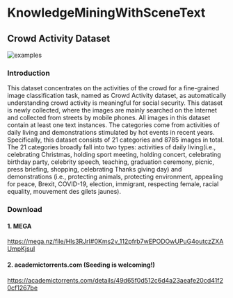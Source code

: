 # KnowledgeMiningWithSceneText
## Crowd Activity Dataset
![examples](https://user-images.githubusercontent.com/33376945/160314019-eb2724c1-f240-4a42-b1ef-bf9d14b0b413.png)
### Introduction
This dataset concentrates on the activities of the crowd for a fine-grained image classification task, named as Crowd Activity dataset, as automatically understanding crowd activity is meaningful for social security. This dataset is newly collected, where the images are mainly searched on the Internet and collected from streets by mobile phones. All images in this dataset contain at least one text instances. The categories come from activities of daily living and demonstrations stimulated by hot events in recent years. Specifically, this dataset consists of 21 categories and 8785 images in total. The 21 categories broadly fall into two types: activities of daily living(i.e., celebrating Christmas, holding sport meeting, holding concert, celebrating birthday party, celebrity speech, teaching, graduation ceremony, picnic, press briefing, shopping, celebrating Thanks giving day) and demonstrations (i.e., protecting animals, protecting environment, appealing for peace, Brexit, COVID-19, election, immigrant, respecting female, racial equality, mouvement des gilets jaunes).
### Download
#### 1. MEGA
https://mega.nz/file/HIs3RJrI#0Kms2v_112pfrb7wEPODOwUPuG4outczZXAUmpKjsuI
#### 2. academictorrents.com (**Seeding is welcoming!**)
https://academictorrents.com/details/49d65f0d512c6d4a23aeafe20cd41f20cf1267be
